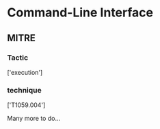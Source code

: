 # Command-Line Interface

## MITRE

### Tactic
['execution']

### technique
['T1059.004']

Many more to do...
